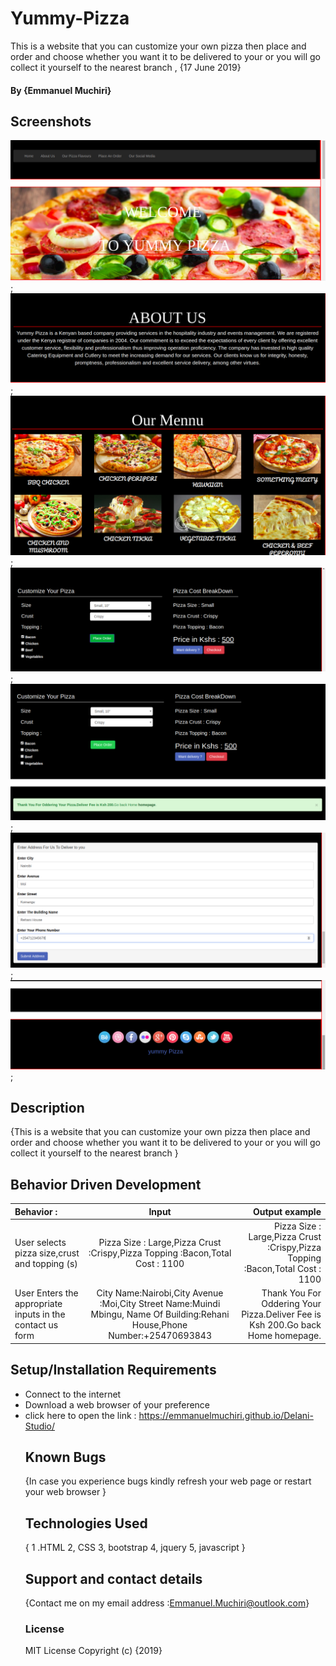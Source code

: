 # Yummy-Pizza

This is a website that you can customize your own pizza then place and order and choose whether you want it to be delivered to your or you will go collect it yourself to the nearest branch
, {17 June 2019}

#### By **{Emmanuel Muchiri}**

## Screenshots

![homepage](images/screenshots/homepage_yp.png);
![About Us](images/screenshots/aboutus_yp.png);
![Menu](images/screenshots/mennu_yp.png);
![Place Order](images/screenshots/place_order_yp.png);
![Delivery Page](images/screenshots/delivery_page_yp.png);
![Confirmation](images/screenshots/address_info_yp.png);
![Social Media](images/screenshots/social_media_yp.png);

## Description

{This is a website that you can customize your own pizza then place and order and choose whether you want it to be delivered to your or you will go collect it yourself to the nearest branch
}

## Behavior Driven Development

| Behavior :                                                |                                                Input                                                |                                                                             Output example |
| :-------------------------------------------------------- | :-------------------------------------------------------------------------------------------------: | -----------------------------------------------------------------------------------------: |
| User selects pizza size,crust and topping (s)|Pizza Size : Large,Pizza Crust :Crispy,Pizza Topping :Bacon,Total Cost : 1100 |Pizza Size : Large,Pizza Crust :Crispy,Pizza Topping :Bacon,Total Cost : 1100                                           |                                                |
| User Enters the appropriate inputs in the contact us form |City Name:Nairobi,City Avenue :Moi,City Street Name:Muindi Mbingu, Name Of Building:Rehani House,Phone Number:+25470693843 | Thank You For Oddering Your Pizza.Deliver Fee is Ksh 200.Go back Home homepage.|

## Setup/Installation Requirements

-   Connect to the internet
-   Download a web browser of your preference
-   click here to open the link : <https://emmanuelmuchiri.github.io/Delani-Studio/>
    ## Known Bugs
    {In case you experience bugs kindly refresh your web page or restart your web browser }
    ## Technologies Used
    { 1 .HTML
      2, CSS
      3, bootstrap
      4, jquery
      5, javascript
    }
    ## Support and contact details
    {Contact me on my email address :Emmanuel.Muchiri@outlook.com}
    ### License
    MIT License
    Copyright (c) {2019}
